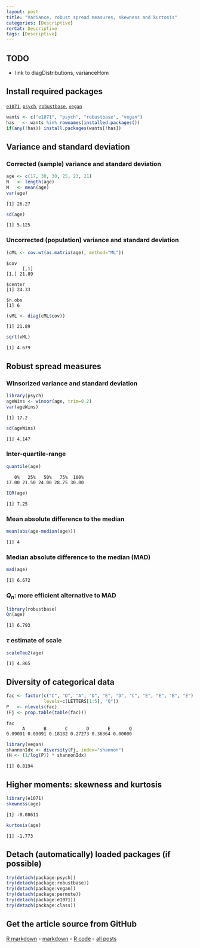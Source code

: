 ```yaml
---
layout: post
title: "Variance, robust spread measures, skewness and kurtosis"
categories: [Descriptive]
rerCat: Descriptive
tags: [Descriptive]
---
```





TODO
-------------------------

 - link to diagDistributions, varianceHom

Install required packages
-------------------------

[`e1071`](http://cran.r-project.org/package=e1071), [`psych`](http://cran.r-project.org/package=psych), [`robustbase`](http://cran.r-project.org/package=robustbase), [`vegan`](http://cran.r-project.org/package=vegan)


```r
wants <- c("e1071", "psych", "robustbase", "vegan")
has   <- wants %in% rownames(installed.packages())
if(any(!has)) install.packages(wants[!has])
```


Variance and standard deviation
-------------------------

### Corrected (sample) variance and standard deviation


```r
age <- c(17, 30, 30, 25, 23, 21)
N   <- length(age)
M   <- mean(age)
var(age)
```

```
[1] 26.27
```

```r
sd(age)
```

```
[1] 5.125
```


### Uncorrected (population) variance and standard deviation


```r
(cML <- cov.wt(as.matrix(age), method="ML"))
```

```
$cov
      [,1]
[1,] 21.89

$center
[1] 24.33

$n.obs
[1] 6
```

```r
(vML <- diag(cML$cov))
```

```
[1] 21.89
```

```r
sqrt(vML)
```

```
[1] 4.679
```


Robust spread measures
-------------------------

### Winsorized variance and standard deviation


```r
library(psych)
ageWins <- winsor(age, trim=0.2)
var(ageWins)
```

```
[1] 17.2
```

```r
sd(ageWins)
```

```
[1] 4.147
```


### Inter-quartile-range


```r
quantile(age)
```

```
   0%   25%   50%   75%  100% 
17.00 21.50 24.00 28.75 30.00 
```

```r
IQR(age)
```

```
[1] 7.25
```

### Mean absolute difference to the median


```r
mean(abs(age-median(age)))
```

```
[1] 4
```


### Median absolute difference to the median (MAD)


```r
mad(age)
```

```
[1] 6.672
```


### $Q_{n}$: more efficient alternative to MAD


```r
library(robustbase)
Qn(age)
```

```
[1] 6.793
```


### $\tau$ estimate of scale


```r
scaleTau2(age)
```

```
[1] 4.865
```


Diversity of categorical data
-------------------------


```r
fac <- factor(c("C", "D", "A", "D", "E", "D", "C", "E", "E", "B", "E"),
              levels=c(LETTERS[1:5], "Q"))
P   <- nlevels(fac)
(Fj <- prop.table(table(fac)))
```

```
fac
      A       B       C       D       E       Q 
0.09091 0.09091 0.18182 0.27273 0.36364 0.00000 
```



```r
library(vegan)
shannonIdx <- diversity(Fj, index="shannon")
(H <- (1/log(P)) * shannonIdx)
```

```
[1] 0.8194
```


Higher moments: skewness and kurtosis
-------------------------


```r
library(e1071)
skewness(age)
```

```
[1] -0.08611
```

```r
kurtosis(age)
```

```
[1] -1.773
```


Detach (automatically) loaded packages (if possible)
-------------------------


```r
try(detach(package:psych))
try(detach(package:robustbase))
try(detach(package:vegan))
try(detach(package:permute))
try(detach(package:e1071))
try(detach(package:class))
```


Get the article source from GitHub
----------------------------------------------

[R markdown](https://github.com/dwoll/RExRepos/raw/master/Rmd/variance.Rmd) - [markdown](https://github.com/dwoll/RExRepos/raw/master/md/variance.md) - [R code](https://github.com/dwoll/RExRepos/raw/master/R/variance.R) - [all posts](https://github.com/dwoll/RExRepos/)
